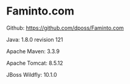 # Faminto.com
Github: https://github.com/dposs/Faminto.com 

Java: 1.8.0 revision 121

Apache Maven: 3.3.9

Apache Tomcat: 8.5.12

JBoss Wildfly: 10.1.0
